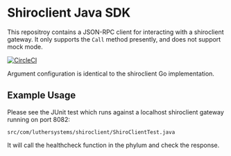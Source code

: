 # Shiroclient Java SDK

This repositroy contains a JSON-RPC client for interacting with a shiroclient
gateway. It only supports the `Call` method presently, and does not support
mock mode.

[![CircleCI](https://circleci.com/gh/luthersystems/shiroclient-sdk-java.svg?style=svg)](https://circleci.com/gh/luthersystems/shiroclient-sdk-java)

Argument configuration is identical to the shiroclient Go implementation.

## Example Usage

Please see the JUnit test which runs against a localhost shiroclient gateway
running on port 8082:

`src/com/luthersystems/shiroclient/ShiroClientTest.java`

It will call the healthcheck function in the phylum and check the response.
